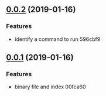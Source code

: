 ## [0.0.2](/compare/v0.0.1...v0.0.2) (2019-01-16)


### Features

* identify a command to run 596cbf9



## [0.0.1](/compare/00fca60...v0.0.1) (2019-01-16)

### Features

* binary file and index 00fca60
